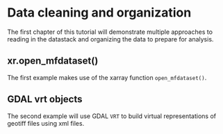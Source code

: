 # Data cleaning and organization

The first chapter of this tutorial will demonstrate multiple approaches to reading in the datastack and organizing the data to prepare for analysis. 

## xr.open_mfdataset()

The first example makes use of the xarray function `open_mfdataset()`.

## GDAL vrt objects

The second example will use GDAL `VRT` to build virtual representations of geotiff files using xml files.